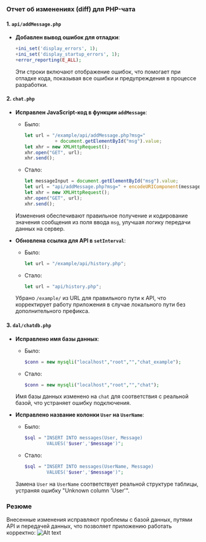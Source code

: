 ### Отчет об изменениях (diff) для PHP-чата

#### 1. `api/addMessage.php`
   - **Добавлен вывод ошибок для отладки**:
     ```php
     +ini_set('display_errors', 1);
     +ini_set('display_startup_errors', 1);
     +error_reporting(E_ALL);
     ```
     Эти строки включают отображение ошибок, что помогает при отладке кода, показывая все ошибки и предупреждения в процессе разработки.

#### 2. `chat.php`
   - **Исправлен JavaScript-код в функции `addMessage`**:
     - Было:
       ```javascript
       let url = "/example/api/addMessage.php?msg=" 
                  + document.getElementById("msg").value;
       let xhr = new XMLHttpRequest();
       xhr.open("GET", url);
       xhr.send();
       ```
     - Стало:
       ```javascript
       let messageInput = document.getElementById("msg").value;
       let url = "api/addMessage.php?msg=" + encodeURIComponent(messageInput);
       let xhr = new XMLHttpRequest();
       xhr.open("GET", url);
       xhr.send();
       ```
     Изменения обеспечивают правильное получение и кодирование значения сообщения из поля ввода `msg`, улучшая логику передачи данных на сервер.

   - **Обновлена ссылка для API в `setInterval`**:
     - Было:
       ```javascript
       let url = "/example/api/history.php";
       ```
     - Стало:
       ```javascript
       let url = "api/history.php";
       ```
     Убрано `/example/` из URL для правильного пути к API, что корректирует работу приложения в случае локального пути без дополнительного префикса.

#### 3. `dal/chatdb.php`
   - **Исправлено имя базы данных**:
     - Было:
       ```php
       $conn = new mysqli("localhost","root","","chat_example");
       ```
     - Стало:
       ```php
       $conn = new mysqli("localhost","root","","chat");
       ```
     Имя базы данных изменено на `chat` для соответствия с реальной базой, что устраняет ошибку подключения.

   - **Исправлено название колонки `User` на `UserName`**:
     - Было:
       ```php
       $sql = "INSERT INTO messages(User, Message)
               VALUES('$user','$message')";
       ```
     - Стало:
       ```php
       $sql = "INSERT INTO messages(UserName, Message)
               VALUES('$user','$message')";
       ```
     Замена `User` на `UserName` соответствует реальной структуре таблицы, устраняя ошибку "Unknown column 'User'".

### Резюме
Внесенные изменения исправляют проблемы с базой данных, путями API и передачей данных, что позволяет приложению работать корректно:
![Alt text](materials/Network-1.2.png)
